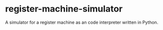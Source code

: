 # register-machine-simulator
A simulator for a register machine as an code interpreter written in Python.
